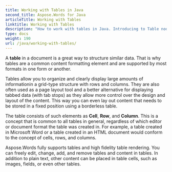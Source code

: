 ```yaml
---
title: Working with Tables in Java
second_title: Aspose.Words for Java
articleTitle: Working with Tables
linktitle: Working with Tables
description: "How to work with tables in Java. Introducing to Table node concepts in Aspose.Words for Java."
type: docs
weight: 190
url: /java/working-with-tables/
---
```


A **table** in a document is a great way to structure similar data. That is why tables are a common content formatting element and are supported by most formats in one form or another.

Tables allow you to organize and clearly display large amounts of informationin a grid-type structure with rows and columns. They are also often used as a page layout tool and a better alternative for displaying tabbed data (with tab stops) as they allow more control over the design and layout of the content. This way you can even lay out content that needs to be stored in a fixed position using a borderless table.

The table consists of such elements as **Cell**, **Row**, and **Column**. This is a concept that is common to all tables in general, regardless of which editor or document format the table was created in. For example, a table created in Microsoft Word or a table created in an HTML document would conform to the concept of cells, rows, and columns.

Aspose.Words fully supports tables and high fidelity table rendering. You can freely edit, change, add, and remove tables and content in tables. In addition to plain text, other content can be placed in table cells, such as images, fields, or even other tables.